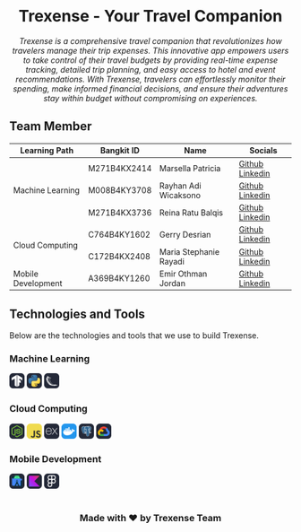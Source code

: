 <div align="center">
  <img src="" alt="" width="300"/>
  <h1>Trexense - Your Travel Companion</h1>
  <p><i>Trexense is a comprehensive travel companion that revolutionizes how travelers manage their trip expenses. This innovative app empowers users to take control of their travel budgets by providing real-time expense tracking, detailed trip planning, and easy access to hotel and event recommendations. With Trexense, travelers can effortlessly monitor their spending, make informed financial decisions, and ensure their adventures stay within budget without compromising on experiences.</i></p>
</div>

## Team Member

<table>
  <thead>
    <tr>
      <th>Learning Path</th>
      <th>Bangkit ID</th>
      <th>Name</th>
      <th>Socials</th>
    </tr>
  </thead>
  <tbody>
    <tr>
      <td rowspan="3">Machine Learning</td>
      <td>M271B4KX2414</td>
      <td>Marsella Patricia</td>
      <td>
        <a href="https://github.com/">Github</a>
        <a href="https://www.linkedin.com/in/">Linkedin</a>
      </td>
    </tr>
    <tr>
      <td>M008B4KY3708</td>
      <td>Rayhan Adi Wicaksono</td>
      <td>
        <a href="https://github.com/">Github</a>
        <a href="https://www.linkedin.com/in/">Linkedin</a>
      </td>
    </tr>
    <tr>
      <td>M271B4KX3736</td>
      <td>Reina Ratu Balqis</td>
      <td>
        <a href="https://github.com/">Github</a>
        <a href="https://www.linkedin.com/in/">Linkedin</a>
      </td>
    </tr>
    <tr>
      <td rowspan="2">Cloud Computing</td>
      <td>C764B4KY1602</td>
      <td>Gerry Desrian</td>
      <td>
        <a href="https://github.com/">Github</a>
        <a href="https://www.linkedin.com/in/">Linkedin</a>
      </td>
    </tr>
    <tr>
      <td>C172B4KX2408</td>
      <td>Maria Stephanie Rayadi</td>
      <td>
        <a href="https://github.com/">Github</a>
        <a href="https://www.linkedin.com/in/">Linkedin</a>
      </td>
    </tr>
    <tr>
      <td>Mobile Development</td>
      <td>A369B4KY1260</td>
      <td>Emir Othman Jordan</td>
      <td>
        <a href="https://github.com/">Github</a>
        <a href="https://www.linkedin.com/in/">Linkedin</a>
      </td>
    </tr>
  </tbody>
</table>

## Technologies and Tools

Below are the technologies and tools that we use to build Trexense.

### Machine Learning

<code><img height="27" src="https://github.com/tandpfun/skill-icons/blob/main/icons/TensorFlow-Dark.svg" alt="androidstudio" ></code>
<code><img height="27" src="https://github.com/tandpfun/skill-icons/blob/main/icons/Python-Dark.svg" alt="python" ></code>
<code><img height="27" src="https://github.com/tandpfun/skill-icons/blob/main/icons/Flask-Dark.svg" alt="flash" ></code>

### Cloud Computing

<code><img height="27" src="https://github.com/tandpfun/skill-icons/blob/main/icons/NodeJS-Dark.svg" alt="nodejs" ></code>
<code><img height="27" src="https://github.com/tandpfun/skill-icons/blob/main/icons/JavaScript.svg" alt="javascript" ></code>
<code><img height="27" src="https://github.com/tandpfun/skill-icons/blob/main/icons/ExpressJS-Dark.svg" alt="express" ></code>
<code><img height="27" src="https://github.com/tandpfun/skill-icons/blob/main/icons/Docker.svg" alt="docker" ></code>
<code><img height="27" src="https://github.com/tandpfun/skill-icons/blob/main/icons/PostgreSQL-Dark.svg" alt="postgresql" ></code>
<code><img height="27" src="https://github.com/tandpfun/skill-icons/blob/main/icons/GCP-Dark.svg" alt="gcp" ></code>

### Mobile Development

<code><img height="27" src="https://github.com/tandpfun/skill-icons/blob/main/icons/AndroidStudio-Dark.svg" alt="androidstudio" ></code>
<code><img height="27" src="https://github.com/tandpfun/skill-icons/blob/main/icons/Kotlin-Dark.svg" alt="kotlin" ></code>
<code><img height="27" src="https://github.com/tandpfun/skill-icons/blob/main/icons/Figma-Dark.svg" alt="figma" ></code>

#

<div align="center">

### Made with ❤️ by Trexense Team

</div>
